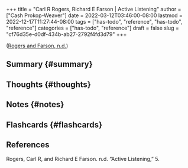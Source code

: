 +++
title = "Carl R Rogers, Richard E Farson | Active Listening"
author = ["Cash Prokop-Weaver"]
date = 2022-03-12T03:46:00-08:00
lastmod = 2022-12-17T11:27:44-08:00
tags = ["has-todo", "reference", "has-todo", "reference"]
categories = ["has-todo", "reference"]
draft = false
slug = "cf76d35e-d0df-434b-ab27-2792f4fd3d79"
+++

(<a href="#citeproc_bib_item_1">Rogers and Farson, n.d.</a>)


## Summary {#summary}


## Thoughts {#thoughts}


## Notes {#notes}


## Flashcards {#flashcards}

## References

<style>.csl-entry{text-indent: -1.5em; margin-left: 1.5em;}</style><div class="csl-bib-body">
  <div class="csl-entry"><a id="citeproc_bib_item_1"></a>Rogers, Carl R, and Richard E Farson. n.d. “Active Listening,” 5.</div>
</div>
